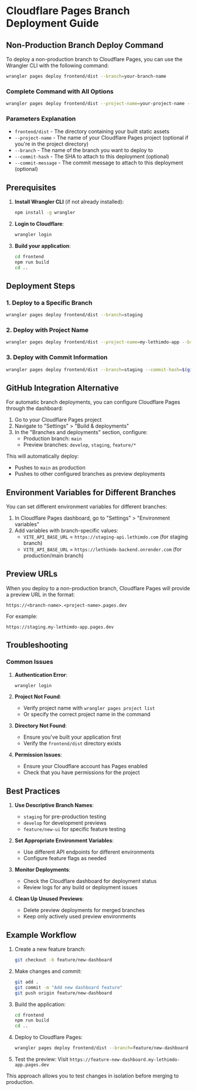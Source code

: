 # Cloudflare Pages Branch Deployment Guide

## Non-Production Branch Deploy Command

To deploy a non-production branch to Cloudflare Pages, you can use the Wrangler CLI with the following command:

```bash
wrangler pages deploy frontend/dist --branch=your-branch-name
```

### Complete Command with All Options

```bash
wrangler pages deploy frontend/dist --project-name=your-project-name --branch=your-branch-name --commit-hash=your-commit-hash --commit-message="Your commit message"
```

### Parameters Explanation

- `frontend/dist` - The directory containing your built static assets
- `--project-name` - The name of your Cloudflare Pages project (optional if you're in the project directory)
- `--branch` - The name of the branch you want to deploy to
- `--commit-hash` - The SHA to attach to this deployment (optional)
- `--commit-message` - The commit message to attach to this deployment (optional)

## Prerequisites

1. **Install Wrangler CLI** (if not already installed):
   ```bash
   npm install -g wrangler
   ```

2. **Login to Cloudflare**:
   ```bash
   wrangler login
   ```

3. **Build your application**:
   ```bash
   cd frontend
   npm run build
   cd ..
   ```

## Deployment Steps

### 1. Deploy to a Specific Branch

```bash
wrangler pages deploy frontend/dist --branch=staging
```

### 2. Deploy with Project Name

```bash
wrangler pages deploy frontend/dist --project-name=my-lethimdo-app --branch=staging
```

### 3. Deploy with Commit Information

```bash
wrangler pages deploy frontend/dist --branch=staging --commit-hash=$(git rev-parse HEAD) --commit-message="Deploy to staging"
```

## GitHub Integration Alternative

For automatic branch deployments, you can configure Cloudflare Pages through the dashboard:

1. Go to your Cloudflare Pages project
2. Navigate to "Settings" > "Build & deployments"
3. In the "Branches and deployments" section, configure:
   - Production branch: `main`
   - Preview branches: `develop`, `staging`, `feature/*`

This will automatically deploy:
- Pushes to `main` as production
- Pushes to other configured branches as preview deployments

## Environment Variables for Different Branches

You can set different environment variables for different branches:

1. In Cloudflare Pages dashboard, go to "Settings" > "Environment variables"
2. Add variables with branch-specific values:
   - `VITE_API_BASE_URL` = `https://staging-api.lethimdo.com` (for staging branch)
   - `VITE_API_BASE_URL` = `https://lethimdo-backend.onrender.com` (for production/main branch)

## Preview URLs

When you deploy to a non-production branch, Cloudflare Pages will provide a preview URL in the format:
```
https://<branch-name>.<project-name>.pages.dev
```

For example:
```
https://staging.my-lethimdo-app.pages.dev
```

## Troubleshooting

### Common Issues

1. **Authentication Error**:
   ```bash
   wrangler login
   ```

2. **Project Not Found**:
   - Verify project name with `wrangler pages project list`
   - Or specify the correct project name in the command

3. **Directory Not Found**:
   - Ensure you've built your application first
   - Verify the `frontend/dist` directory exists

4. **Permission Issues**:
   - Ensure your Cloudflare account has Pages enabled
   - Check that you have permissions for the project

## Best Practices

1. **Use Descriptive Branch Names**:
   - `staging` for pre-production testing
   - `develop` for development previews
   - `feature/new-ui` for specific feature testing

2. **Set Appropriate Environment Variables**:
   - Use different API endpoints for different environments
   - Configure feature flags as needed

3. **Monitor Deployments**:
   - Check the Cloudflare dashboard for deployment status
   - Review logs for any build or deployment issues

4. **Clean Up Unused Previews**:
   - Delete preview deployments for merged branches
   - Keep only actively used preview environments

## Example Workflow

1. Create a new feature branch:
   ```bash
   git checkout -b feature/new-dashboard
   ```

2. Make changes and commit:
   ```bash
   git add .
   git commit -m "Add new dashboard feature"
   git push origin feature/new-dashboard
   ```

3. Build the application:
   ```bash
   cd frontend
   npm run build
   cd ..
   ```

4. Deploy to Cloudflare Pages:
   ```bash
   wrangler pages deploy frontend/dist --branch=feature/new-dashboard
   ```

5. Test the preview:
   Visit `https://feature-new-dashboard.my-lethimdo-app.pages.dev`

This approach allows you to test changes in isolation before merging to production.